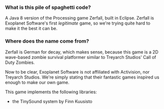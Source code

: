 ### What is this pile of spaghetti code?

A Java 8 version of the Processing game Zerfall, built in Eclipse. Zerfall is Exoplanet Software's first *legitimate* game, so we're trying quite hard to make it the best it can be.

### Where does the name come from?

Zerfall is German for decay, which makes sense, because this game is a 2D wave-based zombie survival platformer similar to Treyarch Studios' Call of Duty Zombies. 

Now to be clear, Exoplanet Software is not affiliated with Activision, nor Treyarch Studios. We're simply stating that their fantastic games inspired us enough to make our own game.

This game implements the following libraries:
- the TinySound system by Finn Kuusisto
